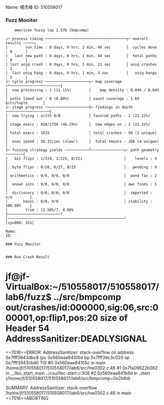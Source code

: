 
Name: 楊杰峰
ID: 510558017

### Fuzz Monitor
```
    american fuzzy lop 2.57b (bmpcomp)

┌─ process timing ─────────────────────────────────────┬─ overall results ─────┐
│        run time : 0 days, 0 hrs, 2 min, 48 sec       │  cycles done : 0      │
│   last new path : 0 days, 0 hrs, 1 min, 44 sec       │  total paths : 9      │
│ last uniq crash : 0 days, 0 hrs, 2 min, 21 sec       │ uniq crashes : 1      │
│  last uniq hang : 0 days, 0 hrs, 1 min, 4 sec        │   uniq hangs : 2      │
├─ cycle progress ────────────────────┬─ map coverage ─┴───────────────────────┤
│  now processing : 1 (11.11%)        │    map density : 0.04% / 0.04%         │
│ paths timed out : 0 (0.00%)         │ count coverage : 1.69 bits/tuple       │
├─ stage progress ────────────────────┼─ findings in depth ────────────────────┤
│  now trying : arith 8/8             │ favored paths : 2 (22.22%)             │
│ stage execs : 810/1750 (46.29%)     │  new edges on : 2 (22.22%)             │
│ total execs : 1615                  │ total crashes : 50 (1 unique)          │
│  exec speed : 30.33/sec (slow!)     │  total tmouts : 286 (4 unique)         │
├─ fuzzing strategy yields ───────────┴───────────────┬─ path geometry ────────┤
│   bit flips : 1/224, 1/223, 0/221                   │    levels : 4          │
│  byte flips : 0/28, 0/27, 0/25                      │   pending : 9          │
│ arithmetics : 0/0, 0/0, 0/0                         │  pend fav : 2          │
│  known ints : 0/0, 0/0, 0/0                         │ own finds : 1          │
│  dictionary : 0/0, 0/0, 0/0                         │  imported : n/a        │
│       havoc : 0/0, 0/0                              │ stability : 100.00%    │
│        trim : 12.50%/7, 0.00%                       ├────────────────────────┘
│─────────────────────────────────────────────────────┘          [cpu000: 31%]

Name: 
ID: 

### Fuzz Monitor
```


```

### Run Crash Result
```

jf@jf-VirtualBox:~/510558017/510558017/lab6/fuzz$ ../src/bmpcomp out/crashes/id\:000000\,sig\:06\,src\:000001\,op\:flip1\,pos\:20 
size of Header 54
AddressSanitizer:DEADLYSIGNAL
=================================================================
==7016==ERROR: AddressSanitizer: stack-overflow on address 0x7fff3943dbc8 (pc 0x560eae84105d bp 0x7fff39c3c020 sp 0x7fff3943cbd0 T0)
    #0 0x560eae84105c in main /home/jf/510558017/510558017/lab6/src/hw0302.c:46
    #1 0x7fa09622b082 in __libc_start_main ../csu/libc-start.c:308
    #2 0x560eae841b8d in _start (/home/jf/510558017/510558017/lab6/src/bmpcomp+0x2b8d)

SUMMARY: AddressSanitizer: stack-overflow /home/jf/510558017/510558017/lab6/src/hw0302.c:46 in main
==7016==ABORTING


```

